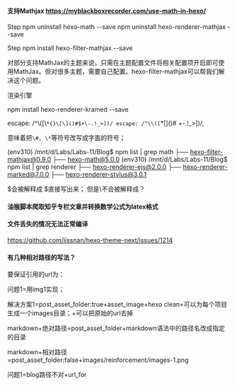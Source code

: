 #### 支持Mathjax https://myblackboxrecorder.com/use-math-in-hexo/

Step
npm uninstall hexo-math --save
npm uninstall hexo-renderer-mathjax --save

Step
npm install hexo-filter-mathjax --save

对部分支持MathJax的主题来说，只需在主题配置文件将相关配置项开启即可使用MathJax。但对很多主题，需要自己配置。hexo-filter-mathjax可以帮我们解决这个问题。


渲染引擎

npm install hexo-renderer-kramed --save

escape: 
/^\\([\\`*{}\[\]()#$+\-.!_>])/
escape:
/^\\([`*\[\]()# +\-.!_>])/,

意味着把`\#, \*`等符号改写成字面的符号；

(env310) /mnt/d/Labs/Labs-11/Blog$ npm list | grep math
├── hexo-filter-mathjax@0.9.0
├── hexo-math@5.0.0
(env310) /mnt/d/Labs/Labs-11/Blog$ npm list | grep renderer
├── hexo-renderer-ejs@2.0.0
├── hexo-renderer-marked@7.0.0
├── hexo-renderer-stylus@3.0.1

\$会被解释成 $直接写出来；
但是\\不会被解释成？

#### 油猴脚本爬取知乎专栏文章并转换数学公式为latex格式

#### 文件丢失的情况无法正常编译

https://github.com/iissnan/hexo-theme-next/issues/1214

#### 有几种相对路径的写法？

要保证引用的url为：

问题1=用img1实现；

解决方案1=post_asset_folder:true+asset_image+hexo clean=可以为每个项目生成一个images目录；+可以把原始的url去掉

markdown+绝对路径=post_asset_folder+markdown语法中的路径名改成指定的目录

markdown+相对路径=post_asset_folder:false+images/reinforcement/images-1.png



问题1=blog路径不对+url_for
